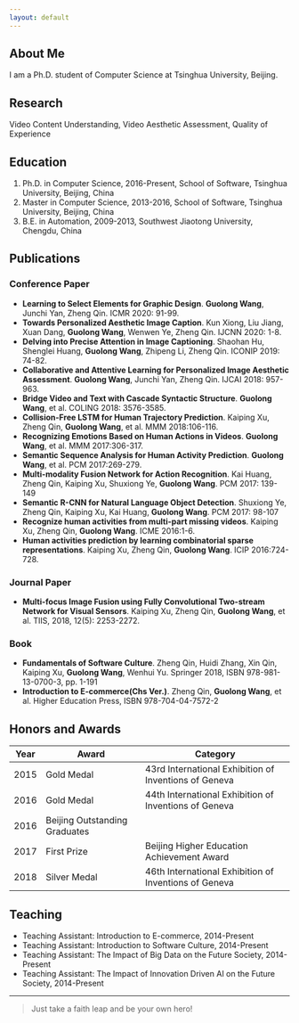 ```yaml
---
layout: default
---
```


## About Me

I am a Ph.D. student of Computer Science at Tsinghua University, Beijing.

## Research

Video Content Understanding, Video Aesthetic Assessment, Quality of Experience

## Education

1. Ph.D. in Computer Science, 2016-Present, School of Software, Tsinghua University, Beijing, China
2. Master in Computer Science, 2013-2016, School of Software, Tsinghua University, Beijing, China
3. B.E. in Automation, 2009-2013, Southwest Jiaotong University, Chengdu, China

## Publications
### Conference Paper
* **Learning to Select Elements for Graphic Design**. **Guolong Wang**, Junchi Yan, Zheng Qin. ICMR 2020: 91-99.
* **Towards Personalized Aesthetic Image Caption**. Kun Xiong, Liu Jiang, Xuan Dang, **Guolong Wang**, Wenwen Ye, Zheng Qin. IJCNN 2020: 1-8.
* **Delving into Precise Attention in Image Captioning**. Shaohan Hu, Shenglei Huang, **Guolong Wang**, Zhipeng Li, Zheng Qin. ICONIP 2019: 74-82.
* **Collaborative and Attentive Learning for Personalized Image Aesthetic Assessment**. **Guolong Wang**, Junchi Yan, Zheng Qin. IJCAI 2018: 957-963.
* **Bridge Video and Text with Cascade Syntactic Structure**. **Guolong Wang**, et al. COLING 2018: 3576-3585.
* **Collision-Free LSTM for Human Trajectory Prediction**. Kaiping Xu, Zheng Qin, **Guolong Wang**, et al. MMM 2018:106-116.
* **Recognizing Emotions Based on Human Actions in Videos**. **Guolong Wang**, et al. MMM 2017:306-317.
* **Semantic Sequence Analysis for Human Activity Prediction**. **Guolong Wang**, et al. PCM 2017:269-279.
* **Multi-modality Fusion Network for Action Recognition**. Kai Huang, Zheng Qin, Kaiping Xu, Shuxiong Ye, **Guolong Wang**. PCM 2017: 139-149
* **Semantic R-CNN for Natural Language Object Detection**. Shuxiong Ye, Zheng Qin, Kaiping Xu, Kai Huang, **Guolong Wang**. PCM 2017: 98-107
* **Recognize human activities from multi-part missing videos**. Kaiping Xu, Zheng Qin, **Guolong Wang**. ICME 2016:1-6.
* **Human activities prediction by learning combinatorial sparse representations**. Kaiping Xu, Zheng Qin, **Guolong Wang**. ICIP 2016:724-728.

### Journal Paper
* **Multi-focus Image Fusion using Fully Convolutional Two-stream Network for Visual Sensors**. Kaiping Xu, Zheng Qin, **Guolong Wang**, et al. TIIS, 2018, 12(5): 2253-2272.

### Book
* **Fundamentals of Software Culture**. Zheng Qin, Huidi Zhang, Xin Qin, Kaiping Xu, **Guolong Wang**, Wenhui Yu. Springer 2018, ISBN 978-981-13-0700-3, pp. 1-191
* **Introduction to E-commerce(Chs Ver.)**. Zheng Qin, **Guolong Wang**, et al. Higher Education Press, ISBN 978-704-04-7572-2

## Honors and Awards

Year | Award | Category
-----|-------|--------
2015 | Gold Medal | 43rd International Exhibition of Inventions of Geneva
2016 | Gold Medal | 44th International Exhibition of Inventions of Geneva
2016 | Beijing Outstanding Graduates |
2017 | First Prize | Beijing Higher Education Achievement Award
2018 | Silver Medal | 46th International Exhibition of Inventions of Geneva

## Teaching

* Teaching Assistant: Introduction to E-commerce, 2014-Present
* Teaching Assistant: Introduction to Software Culture, 2014-Present
* Teaching Assistant: The Impact of Big Data on the Future Society, 2014-Present
* Teaching Assistant: The Impact of Innovation Driven AI on the Future Society, 2014-Present

---

> Just take a faith leap and be your own hero!

